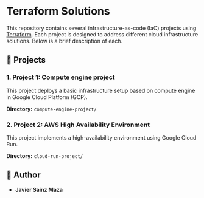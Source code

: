 # Terraform Solutions

This repository contains several infrastructure-as-code (IaC) projects using [Terraform](https://www.terraform.io/). Each project is designed to address different cloud infrastructure solutions. Below is a brief description of each.

## 📂 Projects

### 1. **Project 1: Compute engine project**

This project deploys a basic infrastructure setup based on compute engine in Google Cloud Platform (GCP).

**Directory:** `compute-engine-project/`

### 2. **Project 2: AWS High Availability Environment**

This project implements a high-availability environment using Google Cloud Run.

**Directory:** `cloud-run-project/`

## 🐒 Author

- **Javier Sainz Maza** 

